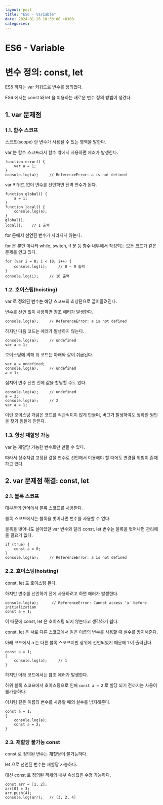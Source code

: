 ```yaml
---
layout: post
title: "ES6 - Variable"
date: 2024-01-26 10:30:00 +0100
categories:
---
```


# ES6 - Variable

# 변수 정의: const, let

ES5 까지는 var 키워드로 변수를 정의했다.

ES6 에서는 const 와 let 을 이용하는 새로운 변수 정의 방법이 생겼다.

## 1. var 문제점

### 1.1. 함수 스코프

스코프(scope) 란 변수가 사용될 수 있는 영역을 말한다.

var 는 함수 스코프라서 함수 밖에서 사용하면 에러가 발생한다.

```
function error() {
    var a = 1;
}
console.log(a);     // ReferenceError: a is not defined
```

var 키워드 없이 변수를 선언하면 전역 변수가 된다.

```
function global() {
    a = 1;
}
function local() {
    console.log(a);
}
global();
local();    // 1 출력
```

for 문에서 선언된 변수가 사라지지 않는다.

for 문 뿐만 아니라 while, switch, if 문 등 함수 내부에서 작성되는 모든 코드가 같은 문제를 안고 있다.

```
for (var i = 0; i < 10; i++) {
    console.log(i);     // 0 ~ 9 출력
}
console.log(i);     // 10 출력
```

### 1.2. 호이스팅(hoisting)

var 로 정의된 변수는 해당 스코프의 최상단으로 끌어올려진다.

변수를 선언 없이 사용하면 참조 에러가 발생한다.

```
console.log(a);     // ReferenceError: a is not defined
```

하지만 다음 코드는 에러가 발생하지 않는다.

```
console.log(a);     // undefined
var a = 1;
```

호이스팅에 의해 위 코드는 아래와 같이 취급된다.

```
var a = undefined;
console.log(a);     // undefined
a = 1;
```

심지어 변수 선언 전에 값을 할당할 수도 있다.

```
console.log(a);     // undefined
a = 2;
console.log(a);     // 2
var a = 1;
```

이런 호이스팅 개념은 코드를 직관적이지 않게 만들며, 버그가 발생하여도 정확한 원인을 찾기 힘들게 만든다.

### 1.3. 항상 재할당 가능

var 는 재할당 가능한 변수로만 만들 수 있다.

따라서 상수처럼 고정된 값을 변수로 선언해서 이용해야 할 때에도 변경될 위험이 존재하고 있다.

## 2. var 문제점 해결: const, let

### 2.1. 블록 스코프

대부분의 언어에서 블록 스코프를 사용한다.

블록 스코프에서는 블록을 벗어나면 변수를 사용할 수 없다.

블록을 벗어나도 살아있던 var 변수와 달리 const, let 변수는 블록을 벗어나면 관리해줄 필요가 없다.

```
if (true) {
    const a = 0;
}
console.log(a);     // ReferenceError: a is not defined
```

### 2.2. 호이스팅(hoisting)

const, let 도 호이스팅 된다.

하지만 변수를 선언하기 전에 사용하려고 하면 에러가 발생한다.

```
console.log(a);      // ReferenceError: Cannot access 'a' before initialization
const a = 1;
```

이 때문에 const, let 은 호이스팅 되지 않는다고 생각하기 쉽다.

const, let 은 서로 다른 스코프에서 같은 이름의 변수를 사용할 때 실수를 방지해준다.

아래 코드에서 a 는 다른 블록 스코프지만 상위에 선언되었기 때문에 1 이 출력된다.

```
const a = 1;
{
    console.log(a);     // 1
}
```

하지만 아래 코드에서는 참조 에러가 발생한다.

하위 블록 스코프에서 호이스팅으로 인해 `const a = 2` 로 할당 되기 전까지는 사용이 불가능하다.

이처럼 같은 이름의 변수를 사용할 때의 실수를 방지해준다.

```
const a = 1;
{
    console.log(a);
    const a = 2;
}
```

### 2.3. 재할당 불가능 const

const 로 정의된 변수는 재할당이 불가능하다.

let 으로 선언된 변수는 재할당 가능하다.

대신 const 로 정의된 객체의 내부 속성값은 수정 가능하다.

```
const arr = [1, 2];
arr[0] = 3;
arr.push(4);
console.log(arr);   // [3, 2, 4]
```
